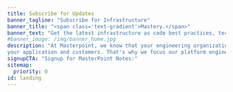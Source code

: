 ```yaml
---
title: Subscribe for Updates
banner_tagline: "Subscribe for Infrastructure"
banner_title: "<span class='text-gradient'>Mastery.</span>"
banner_text: "Get the latest infrastructure as code best practices, technology reviews, and insights directly from the Masterpoint team."
#banner_image: /img/banner_home.jpg
description: "At Masterpoint, we know that your engineering organization’s time and resources should be focused on what truly matters:
your application and customers. That's why we focus our platform engineering expertise on ensuring you have a strong foundation on which you can build, iterate, and scale."
signupCTA: "Signup for MasterPoint Notes:"
sitemap:
  priority: 0
id: landing
---
```


